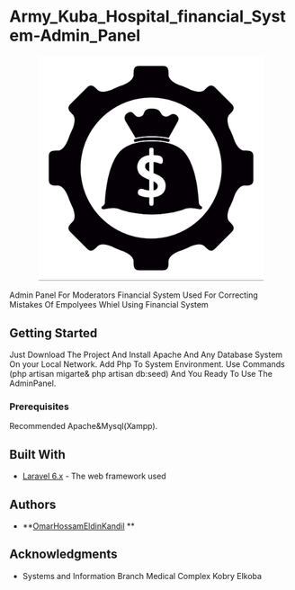 # Army_Kuba_Hospital_financial_System-Admin_Panel
<p align="center"><img src="https://raw.githubusercontent.com/OmarHossamEldin/Army_Kuba_Hospital_financial_System-Admin_Panel/master/public/img/20128411.jpg" width="400"></p>

Admin Panel For Moderators Financial System 
Used For Correcting Mistakes Of Empolyees Whiel Using Financial System

## Getting Started

Just Download The Project And Install Apache And Any Database System On your Local Network.
Add Php To System Environment.
Use Commands (php artisan migarte& php artisan db:seed) And You Ready To Use The AdminPanel.

### Prerequisites

Recommended Apache&Mysql(Xampp).


## Built With

* [Laravel 6.x](https://laravel.com/docs/6.x) - The web framework used

## Authors

* **[OmarHossamEldinKandil](https://www.facebook.com/kande1l.omar) ** 

## Acknowledgments

* Systems and Information Branch Medical Complex Kobry Elkoba

